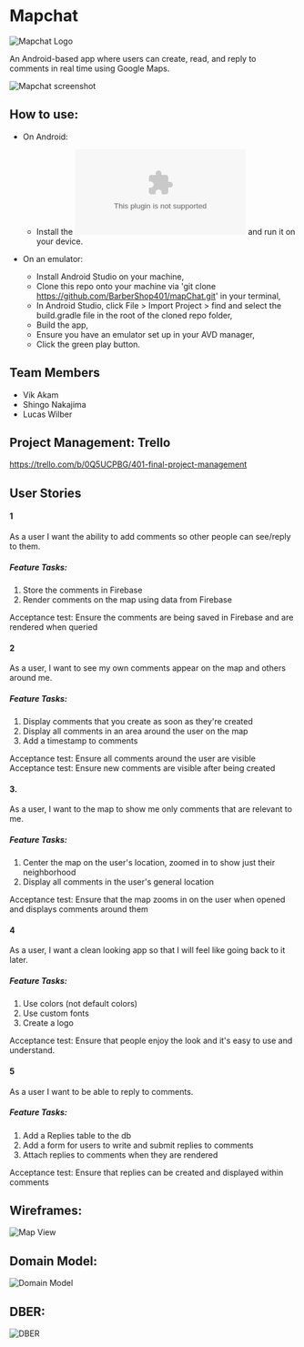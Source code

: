 # Mapchat
![Mapchat Logo](/assets/mapchatlogo.png)

An Android-based app where users can create, read, and reply to comments in real time using Google Maps.

![Mapchat screenshot](/assets/mapchat-screenshot.png)

## How to use:
  - On Android:
  
    - Install the ![APK](/mapchat.apk) and run it on your device.
    
  - On an emulator:
  
    - Install Android Studio on your machine,
    - Clone this repo onto your machine via 'git clone https://github.com/BarberShop401/mapChat.git' in your terminal,
    - In Android Studio, click File > Import Project > find and select the build.gradle file in the root of the cloned repo folder,
    - Build the app,
    - Ensure you have an emulator set up in your AVD manager,
    - Click the green play button.

## Team Members
- Vik Akam
- Shingo Nakajima
- Lucas Wilber

## Project Management: Trello
https://trello.com/b/0Q5UCPBG/401-final-project-management

## User Stories
#### 1
As a user I want the ability to add comments so other people can see/reply to them.
##### Feature Tasks: 
1. Store the comments in Firebase 
2. Render comments on the map using data from Firebase

Acceptance test: Ensure the comments are being saved in Firebase and are rendered when queried

#### 2
As a user, I want to see my own comments appear on the map and others around me.
##### Feature Tasks: 
1. Display comments that you create as soon as they're created
2. Display all comments in an area around the user on the map
3. Add a timestamp to comments

Acceptance test: Ensure all comments around the user are visible
Acceptance test: Ensure new comments are visible after being created

#### 3.
As a user, I want to the map to show me only comments that are relevant to me.
##### Feature Tasks: 
1. Center the map on the user's location, zoomed in to show just their neighborhood
2. Display all comments in the user's general location

Acceptance test: Ensure that the map zooms in on the user when opened and displays comments around them

#### 4
As a user, I want a clean looking app so that I will feel like going back to it later.
##### Feature Tasks: 
1. Use colors (not default colors)
2. Use custom fonts
3. Create a logo 

Acceptance test: Ensure that people enjoy the look and it's easy to use and understand.

#### 5  
As a user I want to be able to reply to comments.
##### Feature Tasks: 
1. Add a Replies table to the db
2. Add a form for users to write and submit replies to comments
3. Attach replies to comments when they are rendered

Acceptance test: Ensure that replies can be created and displayed within comments


## Wireframes:
![Map View](./assets/mapchat-wireframes.jpg)


## Domain Model:
![Domain Model](./assets/mapchat-domain-model.jpg)

## DBER: 
![DBER](./assets/mapchat-dber.jpg)
